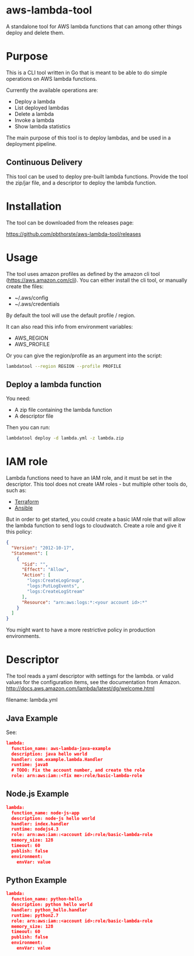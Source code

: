# aws-lambda-tool
A standalone tool for AWS lambda functions that can among other things deploy and delete them.

# Purpose
This is a CLI tool written in Go that is meant to be able to do simple
operations on AWS lambda functions. 

Currently the available operations are:

* Deploy a lambda
* List deployed lambdas
* Delete a lambda
* Invoke a lambda
* Show lambda statistics


The main purpose of this tool is to deploy lambdas, and be used in a deployment
pipeline.

## Continuous Delivery

This tool can be used to deploy pre-built lambda functions. Provide the tool
the zip/jar file, and a descriptor to deploy the lambda function.



# Installation
The tool can be downloaded from the releases page:

https://github.com/pbthorste/aws-lambda-tool/releases

# Usage
The tool uses amazon profiles as defined by the amazon cli tool (https://aws.amazon.com/cli).
You can either install the cli tool, or manually create the files:

* ~/.aws/config
* ~/.aws/credentials

By default the tool will use the default profile / region.

It can also read this info from environment variables:

* AWS_REGION
* AWS_PROFILE

Or you can give the region/profile as an argument into the script:

```bash
lambdatool --region REGION --profile PROFILE
```

## Deploy a lambda function
You need:
* A zip file containing the lambda function
* A descriptor file

Then you can run:
```bash
lambdatool deploy -d lambda.yml -z lambda.zip
```

# IAM role
Lambda functions need to have an IAM role, and it must be set in the descriptor.
This tool does not create IAM roles - but multiple other tools do, such as:

* [Terraform](https://www.terraform.io/)
* [Ansible](https://www.ansible.com/)

But in order to get started, you could create a basic IAM role that will allow
the lambda function to send logs to cloudwatch. 
Create a role and give it this policy:

```json
{
  "Version": "2012-10-17",
  "Statement": [
    {
      "Sid": "",
      "Effect": "Allow",
      "Action": [
        "logs:CreateLogGroup",
        "logs:PutLogEvents",
        "logs:CreateLogStream"
      ],
      "Resource": "arn:aws:logs:*:<your account id>:*"
    }
  ]
}
```
You might want to have a more restrictive policy in production environments.

# Descriptor
The tool reads a yaml descriptor with settings for the lambda.
or valid values for the configuration items, see the documentation from Amazon.
http://docs.aws.amazon.com/lambda/latest/dg/welcome.html


filename: lambda.yml
## Java Example
See: 
```json
lambda:
  function_name: aws-lambda-java-example
  description: java hello world
  handler: com.example.lambda.Handler
  runtime: java8
  # TODO: Fix the account number, and create the role
  role: arn:aws:iam::<fix me>:role/basic-lambda-role
```
## Node.js Example
```json
lambda:
  function_name: node-js-app
  description: node-js hello world
  handler: index.handler
  runtime: nodejs4.3
  role: arn:aws:iam::<account id>:role/basic-lambda-role
  memory_size: 128
  timeout: 60
  publish: false
  environment:
    envVar: value
```
## Python Example
```json
lambda:
  function_name: python-hello
  description: python hello world
  handler: python_hello.handler
  runtime: python2.7
  role: arn:aws:iam::<account id>:role/basic-lambda-role
  memory_size: 128
  timeout: 60
  publish: false
  environment:
    envVar: value
```



